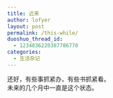 ```yaml
---
title: 近来
author: lofyer
layout: post
permalink: /this-while/
duoshuo_thread_id:
  - 1234836220387786778
categories:
  - 生活杂记
---
```

还好，有些事抓紧办，有些书抓紧看。  
未来的几个月中一直是这个状态。